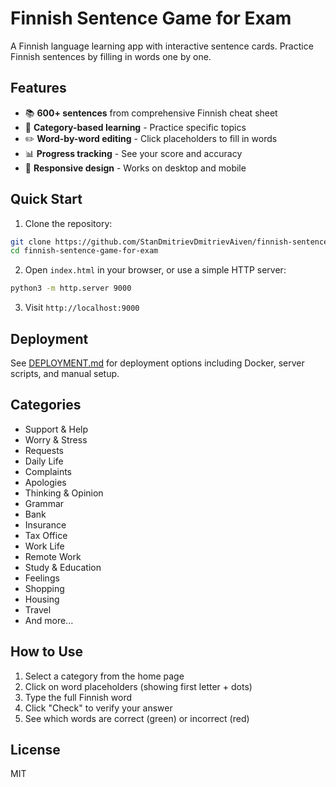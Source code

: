 # Finnish Sentence Game for Exam

A Finnish language learning app with interactive sentence cards. Practice Finnish sentences by filling in words one by one.

## Features

- 📚 **600+ sentences** from comprehensive Finnish cheat sheet
- 🎯 **Category-based learning** - Practice specific topics
- ✏️ **Word-by-word editing** - Click placeholders to fill in words
- 📊 **Progress tracking** - See your score and accuracy
- 📱 **Responsive design** - Works on desktop and mobile

## Quick Start

1. Clone the repository:
```bash
git clone https://github.com/StanDmitrievDmitrievAiven/finnish-sentence-game-for-exam.git
cd finnish-sentence-game-for-exam
```

2. Open `index.html` in your browser, or use a simple HTTP server:
```bash
python3 -m http.server 9000
```

3. Visit `http://localhost:9000`

## Deployment

See [DEPLOYMENT.md](./DEPLOYMENT.md) for deployment options including Docker, server scripts, and manual setup.

## Categories

- Support & Help
- Worry & Stress
- Requests
- Daily Life
- Complaints
- Apologies
- Thinking & Opinion
- Grammar
- Bank
- Insurance
- Tax Office
- Work Life
- Remote Work
- Study & Education
- Feelings
- Shopping
- Housing
- Travel
- And more...

## How to Use

1. Select a category from the home page
2. Click on word placeholders (showing first letter + dots)
3. Type the full Finnish word
4. Click "Check" to verify your answer
5. See which words are correct (green) or incorrect (red)

## License

MIT


